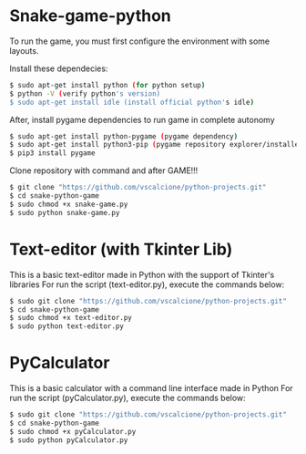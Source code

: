# Snake-game-python

To run the game, you must first configure the environment with some layouts.

Install these dependecies:
```bash 
$ sudo apt-get install python (for python setup)
$ python -V (verify python's version)
$ sudo apt-get install idle (install official python's idle)
```
After, install pygame dependencies to run game in complete autonomy 
```bash 
$ sudo apt-get install python-pygame (pygame dependency)
$ sudo apt-get install python3-pip (pygame repository explorer/installer)
$ pip3 install pygame
```
Clone repository with command and after GAME!!!
```bash
$ git clone "https://github.com/vscalcione/python-projects.git"
$ cd snake-python-game
$ sudo chmod +x snake-game.py
$ sudo python snake-game.py
```

# Text-editor (with Tkinter Lib)
This is a basic text-editor made in Python with the support of Tkinter's libraries
For run the script (text-editor.py), execute the commands below:
```bash
$ sudo git clone "https://github.com/vscalcione/python-projects.git"
$ cd snake-python-game
$ sudo chmod +x text-editor.py
$ sudo python text-editor.py
```

# PyCalculator
This is a basic calculator with a command line interface made in Python
For run the script (pyCalculator.py), execute the commands below:
```bash
$ sudo git clone "https://github.com/vscalcione/python-projects.git"
$ cd snake-python-game
$ sudo chmod +x pyCalculator.py
$ sudo python pyCalculator.py
```
